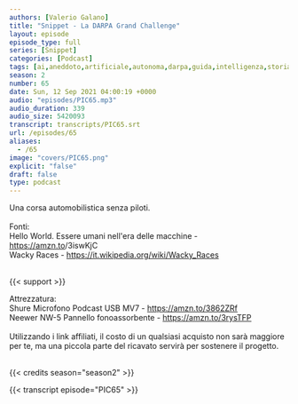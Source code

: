 ```yaml
---
authors: [Valerio Galano]
title: "Snippet - La DARPA Grand Challenge"
layout: episode
episode_type: full
series: [Snippet]
categories: [Podcast]
tags: [ai,aneddoto,artificiale,autonoma,darpa,guida,intelligenza,storia]
season: 2
number: 65
date: Sun, 12 Sep 2021 04:00:19 +0000
audio: "episodes/PIC65.mp3"
audio_duration: 339
audio_size: 5420093
transcript: transcripts/PIC65.srt
url: /episodes/65
aliases: 
  - /65
image: "covers/PIC65.png"
explicit: "false"
draft: false
type: podcast
---
```

Una corsa automobilistica senza piloti.<br />
<br />
Fonti:<br />
Hello World. Essere umani nell'era delle macchine - <a href="https://amzn.to" rel="noopener">https://amzn.to</a>/3iswKjC <br />
Wacky Races - <a href="https://it.wikipedia.org/wiki/Wacky_Races" rel="noopener">https://it.wikipedia.org/wiki/Wacky_Races</a> <br />
<br />


{{< support >}}

Attrezzatura:<br />
Shure Microfono Podcast USB MV7 - <a href="https://amzn.to/3862ZRf" rel="noopener">https://amzn.to/3862ZRf</a> <br />
Neewer NW-5 Pannello fonoassorbente - <a href="https://amzn.to/3rysTFP" rel="noopener">https://amzn.to/3rysTFP</a> <br />
<br />
Utilizzando i link affiliati, il costo di un qualsiasi acquisto non sarà maggiore per te, ma una piccola parte del ricavato servirà per sostenere il progetto.<br />
<br />


{{< credits season="season2" >}}

<!-- more -->

{{< transcript episode="PIC65" >}}